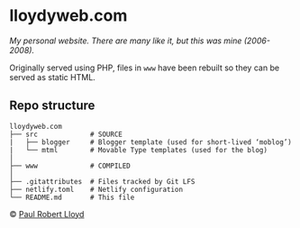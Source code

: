 # lloydyweb.com

*My personal website. There are many like it, but this was mine (2006-2008).*

Originally served using PHP, files in `www` have been rebuilt so they can be served as static HTML.

## Repo structure

```
lloydyweb.com
├── src             # SOURCE
|   ├── blogger     # Blogger template (used for short-lived ‘moblog’)
|   └── mtml        # Movable Type templates (used for the blog)
│
├── www             # COMPILED
│
├── .gitattributes  # Files tracked by Git LFS
├── netlify.toml    # Netlify configuration
└── README.md       # This file
```

© [Paul Robert Lloyd](https://paulrobertlloyd.com)
